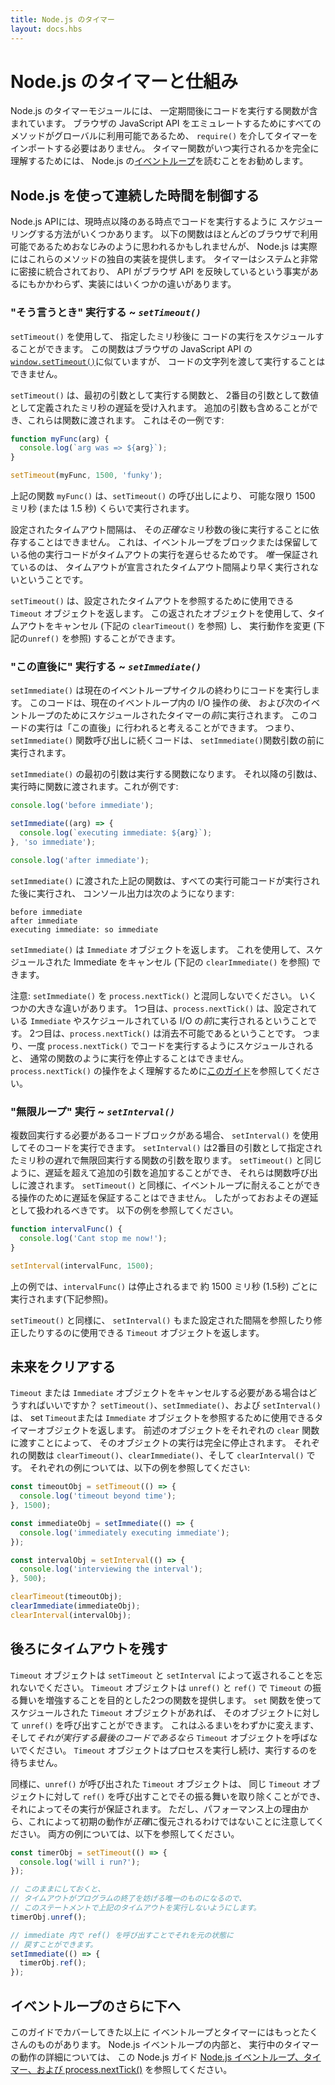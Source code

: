 ```yaml
---
title: Node.js のタイマー
layout: docs.hbs
---
```


<!--
# Timers in Node.js and beyond

The Timers module in Node.js contains functions that execute code after a set
period of time. Timers do not need to be imported via `require()`, since
all the methods are available globally to emulate the browser JavaScript API.
To fully understand when timer functions will be executed, it's a good idea to
read up on the Node.js
[Event Loop](/en/docs/guides/event-loop-timers-and-nexttick/).

-->

# Node.js のタイマーと仕組み

Node.js のタイマーモジュールには、
一定期間後にコードを実行する関数が含まれています。
ブラウザの JavaScript API をエミュレートするためにすべてのメソッドがグローバルに利用可能であるため、
`require()` を介してタイマーをインポートする必要はありません。
タイマー関数がいつ実行されるかを完全に理解するためには、
Node.js の[イベントループ](/ja/docs/guides/event-loop-timers-and-nexttick/)を読むことをお勧めします。

<!--
## Controlling the Time Continuum with Node.js

The Node.js API provides several ways of scheduling code to execute at
some point after the present moment. The functions below may seem familiar,
since they are available in most browsers, but Node.js actually provides
its own implementation of these methods. Timers integrate very closely
with the system, and despite the fact that the API mirrors the browser
API, there are some differences in implementation.

-->

## Node.js を使って連続した時間を制御する

Node.js APIには、現時点以降のある時点でコードを実行するように
スケジューリングする方法がいくつかあります。
以下の関数はほとんどのブラウザで利用可能であるためおなじみのように思われるかもしれませんが、
Node.js は実際にはこれらのメソッドの独自の実装を提供します。
タイマーはシステムと非常に密接に統合されており、
API がブラウザ API を反映しているという事実があるにもかかわらず、実装にはいくつかの違いがあります。

<!--
### "When I say so" Execution ~ *`setTimeout()`*

`setTimeout()` can be used to schedule code execution after a designated
amount of milliseconds. This function is similar to
[`window.setTimeout()`](https://developer.mozilla.org/en-US/docs/Web/API/WindowTimers/setTimeout)
from the browser JavaScript API, however a string of code cannot be passed
to be executed.

`setTimeout()` accepts a function to execute as its first argument and the
millisecond delay defined as a number as the second argument. Additional
arguments may also be included and these will be passed on to the function. Here
is an example of that:

```js
function myFunc(arg) {
  console.log(`arg was => ${arg}`);
}

setTimeout(myFunc, 1500, 'funky');
```

The above function `myFunc()` will execute as close to 1500
milliseconds (or 1.5 seconds) as possible due to the call of `setTimeout()`.

The timeout interval that is set cannot be relied upon to execute after
that *exact* number of milliseconds. This is because other executing code that
blocks or holds onto the event loop will push the execution of the timeout
back. The *only* guarantee is that the timeout will not execute *sooner* than
the declared timeout interval.

`setTimeout()` returns a `Timeout` object that can be used to reference the
timeout that was set. This returned object can be used to cancel the timeout (
see `clearTimeout()` below) as well as change the execution behavior (see
`unref()` below).

-->

### "そう言うとき" 実行する ~ *`setTimeout()`*

`setTimeout()` を使用して、
指定したミリ秒後に
コードの実行をスケジュールすることができます。
この関数はブラウザの JavaScript API の [`window.setTimeout()`](https://developer.mozilla.org/en-US/docs/Web/API/WindowTimers/setTimeout)に似ていますが、
コードの文字列を渡して実行することはできません。

`setTimeout()` は、最初の引数として実行する関数と、
2番目の引数として数値として定義されたミリ秒の遅延を受け入れます。
追加の引数も含めることができ、これらは関数に渡されます。
これはその一例です:

```js
function myFunc(arg) {
  console.log(`arg was => ${arg}`);
}

setTimeout(myFunc, 1500, 'funky');
```

上記の関数 `myFunc()` は、`setTimeout()` の呼び出しにより、
可能な限り 1500 ミリ秒 (または 1.5 秒) くらいで実行されます。

設定されたタイムアウト間隔は、
その*正確な*ミリ秒数の後に実行することに依存することはできません。
これは、イベントループをブロックまたは保留している他の実行コードがタイムアウトの実行を遅らせるためです。
*唯一*保証されているのは、
タイムアウトが宣言されたタイムアウト間隔より早く実行されないということです。

`setTimeout()` は、設定されたタイムアウトを参照するために使用できる
`Timeout` オブジェクトを返します。
この返されたオブジェクトを使用して、タイムアウトをキャンセル (下記の `clearTimeout()` を参照) し、
実行動作を変更 (下記の`unref()` を参照) することができます。

<!--
### "Right after this" Execution ~ *`setImmediate()`*

`setImmediate()` will execute code at the end of the current event loop cycle.
This code will execute *after* any I/O operations in the current event loop and
*before* any timers scheduled for the next event loop. This code execution
could be thought of as happening "right after this", meaning any code following
the `setImmediate()` function call will execute before the `setImmediate()`
function argument.

The first argument to `setImmediate()` will be the function to execute. Any
subsequent arguments will be passed to the function when it is executed.
Here's an example:

```js
console.log('before immediate');

setImmediate((arg) => {
  console.log(`executing immediate: ${arg}`);
}, 'so immediate');

console.log('after immediate');
```

The above function passed to `setImmediate()` will execute after all runnable
code has executed, and the console output will be:

```
before immediate
after immediate
executing immediate: so immediate
```

`setImmediate()` returns an `Immediate` object, which can be used to cancel
the scheduled immediate (see `clearImmediate()` below).

Note: Don't get `setImmediate()` confused with `process.nextTick()`. There are
some major ways they differ. The first is that `process.nextTick()` will run
*before* any `Immediate`s that are set as well as before any scheduled I/O.
The second is that `process.nextTick()` is non-clearable, meaning once
code has been scheduled to execute with `process.nextTick()`, the execution
cannot be stopped, just like with a normal function. Refer to [this guide](/en/docs/guides/event-loop-timers-and-nexttick/#process-nexttick)
to better understand the operation of `process.nextTick()`.

-->

### "この直後に" 実行する ~ *`setImmediate()`*

`setImmediate()` は現在のイベントループサイクルの終わりにコードを実行します。
このコードは、現在のイベントループ内の I/O 操作の*後*、
および次のイベントループのためにスケジュールされたタイマーの*前*に実行されます。
このコードの実行は「この直後」に行われると考えることができます。
つまり、`setImmediate()` 関数呼び出しに続くコードは、
`setImmediate()`関数引数の前に実行されます。

`setImmediate()` の最初の引数は実行する関数になります。
それ以降の引数は、実行時に関数に渡されます。これが例です:

```js
console.log('before immediate');

setImmediate((arg) => {
  console.log(`executing immediate: ${arg}`);
}, 'so immediate');

console.log('after immediate');
```

`setImmediate()` に渡された上記の関数は、すべての実行可能コードが実行された後に実行され、
コンソール出力は次のようになります:

```
before immediate
after immediate
executing immediate: so immediate
```

`setImmediate()` は `Immediate` オブジェクトを返します。
これを使用して、スケジュールされた Immediate をキャンセル (下記の `clearImmediate()` を参照) できます。

注意: `setImmediate()` を `process.nextTick()` と混同しないでください。
いくつかの大きな違いがあります。
1つ目は、`process.nextTick()` は、設定されている `Immediate` やスケジュールされている I/O の*前*に実行されるということです。
2つ目は、`process.nextTick()` は消去不可能であるということです。
つまり、一度 `process.nextTick()` でコードを実行するようにスケジュールされると、
通常の関数のように実行を停止することはできません。
`process.nextTick()` の操作をよく理解するために[このガイド](/ja/docs/guides/event-loop-timers-and-nexttick/#process-nexttick)を参照してください。

<!--
### "Infinite Loop" Execution ~ *`setInterval()`*

If there is a block of code that should execute multiple times, `setInterval()`
can be used to execute that code. `setInterval()` takes a function
argument that will run an infinite number of times with a given millisecond
delay as the second argument. Just like `setTimeout()`, additional arguments
can be added beyond the delay, and these will be passed on to the function call.
Also like `setTimeout()`, the delay cannot be guaranteed because of operations
that may hold on to the event loop, and therefore should be treated as an
approximate delay. See the below example:

```js
function intervalFunc() {
  console.log('Cant stop me now!');
}

setInterval(intervalFunc, 1500);
```
In the above example, `intervalFunc()` will execute about every 1500
milliseconds, or 1.5 seconds, until it is stopped (see below).

Just like `setTimeout()`, `setInterval()` also returns a `Timeout` object which
can be used to reference and modify the interval that was set.

-->

### "無限ループ" 実行 ~ *`setInterval()`*

複数回実行する必要があるコードブロックがある場合、
`setInterval()` を使用してそのコードを実行できます。
`setInterval()` は2番目の引数として指定されたミリ秒の遅れで無限回実行する関数の引数を取ります。
`setTimeout()` と同じように、遅延を超えて追加の引数を追加することができ、
それらは関数呼び出しに渡されます。
`setTimeout()` と同様に、イベントループに耐えることができる操作のために遅延を保証することはできません。
したがっておおよその遅延として扱われるべきです。
以下の例を参照してください。

```js
function intervalFunc() {
  console.log('Cant stop me now!');
}

setInterval(intervalFunc, 1500);
```

上の例では、`intervalFunc()` は停止されるまで
約 1500 ミリ秒 (1.5秒) ごとに実行されます(下記参照)。

`setTimeout()` と同様に、
`setInterval()` もまた設定された間隔を参照したり修正したりするのに使用できる `Timeout` オブジェクトを返します。

<!--
## Clearing the Future

What can be done if a `Timeout` or `Immediate` object needs to be cancelled?
`setTimeout()`, `setImmediate()`, and `setInterval()` return a timer object
that can be used to reference the set `Timeout` or `Immediate` object.
By passing said object into the respective `clear` function, execution of
that object will be halted completely. The respective functions are
`clearTimeout()`, `clearImmediate()`, and `clearInterval()`. See the example
below for an example of each:

```js
const timeoutObj = setTimeout(() => {
  console.log('timeout beyond time');
}, 1500);

const immediateObj = setImmediate(() => {
  console.log('immediately executing immediate');
});

const intervalObj = setInterval(() => {
  console.log('interviewing the interval');
}, 500);

clearTimeout(timeoutObj);
clearImmediate(immediateObj);
clearInterval(intervalObj);
```

-->

## 未来をクリアする

`Timeout` または `Immediate` オブジェクトをキャンセルする必要がある場合はどうすればいいですか？
`setTimeout()`、`setImmediate()`、および `setInterval()` は、
set `Timeout`または `Immediate` オブジェクトを参照するために使用できるタイマーオブジェクトを返します。
前述のオブジェクトをそれぞれの `clear` 関数に渡すことによって、
そのオブジェクトの実行は完全に停止されます。
それぞれの関数は `clearTimeout()`、`clearImmediate()`、そして `clearInterval()` です。
それぞれの例については、以下の例を参照してください:

```js
const timeoutObj = setTimeout(() => {
  console.log('timeout beyond time');
}, 1500);

const immediateObj = setImmediate(() => {
  console.log('immediately executing immediate');
});

const intervalObj = setInterval(() => {
  console.log('interviewing the interval');
}, 500);

clearTimeout(timeoutObj);
clearImmediate(immediateObj);
clearInterval(intervalObj);
```

<!--
## Leaving Timeouts Behind

Remember that `Timeout` objects are returned by `setTimeout` and `setInterval`.
The `Timeout` object provides two functions intended to augment `Timeout`
behavior with `unref()` and `ref()`. If there is a `Timeout` object scheduled
using a `set` function, `unref()` can be called on that object. This will change
the behavior slightly, and not call the `Timeout` object *if it is the last
code to execute*. The `Timeout` object will not keep the process alive, waiting
to execute.

In similar fashion, a `Timeout` object that has had `unref()` called on it
can remove that behavior by calling `ref()` on that same `Timeout` object,
which will then ensure its execution. Be aware, however, that this does
not *exactly* restore the initial behavior for performance reasons. See
below for examples of both:

```js
const timerObj = setTimeout(() => {
  console.log('will i run?');
});

// if left alone, this statement will keep the above
// timeout from running, since the timeout will be the only
// thing keeping the program from exiting
timerObj.unref();

// we can bring it back to life by calling ref() inside
// an immediate
setImmediate(() => {
  timerObj.ref();
});
```
 -->

## 後ろにタイムアウトを残す

`Timeout` オブジェクトは `setTimeout` と `setInterval` によって返されることを忘れないでください。
`Timeout` オブジェクトは `unref()` と `ref()` で `Timeout` の振る舞いを増強することを目的とした2つの関数を提供します。
`set` 関数を使ってスケジュールされた `Timeout` オブジェクトがあれば、
そのオブジェクトに対して `unref()` を呼び出すことができます。
これはふるまいをわずかに変えます、
そして*それが実行する最後のコードであるなら* `Timeout` オブジェクトを呼ばないでください。
`Timeout` オブジェクトはプロセスを実行し続け、実行するのを待ちません。

同様に、`unref()` が呼び出された `Timeout` オブジェクトは、
同じ `Timeout` オブジェクトに対して `ref()` を呼び出すことでその振る舞いを取り除くことができ、
それによってその実行が保証されます。
ただし、パフォーマンス上の理由から、これによって初期の動作が*正確*に復元されるわけではないことに注意してください。
両方の例については、以下を参照してください。

```js
const timerObj = setTimeout(() => {
  console.log('will i run?');
});

// このままにしておくと、
// タイムアウトがプログラムの終了を妨げる唯一のものになるので、
// このステートメントで上記のタイムアウトを実行しないようにします。
timerObj.unref();

// immediate 内で ref() を呼び出すことでそれを元の状態に
// 戻すことができます。
setImmediate(() => {
  timerObj.ref();
});
```

<!--
## Further Down the Event Loop

There's much more to the Event Loop and Timers than this guide
has covered. To learn more about the internals of the Node.js
Event Loop and how Timers operate during execution, check out
this Node.js guide: [The Node.js Event Loop, Timers, and
process.nextTick()](/en/docs/guides/event-loop-timers-and-nexttick/).

-->

## イベントループのさらに下へ

このガイドでカバーしてきた以上に
イベントループとタイマーにはもっとたくさんのものがあります。
Node.js イベントループの内部と、
実行中のタイマーの動作の詳細については、
この Node.js ガイド [Node.js イベントループ、タイマー、および process.nextTick()](/ja/docs/guides/event-loop-timers-and-nexttick/) を参照してください。
